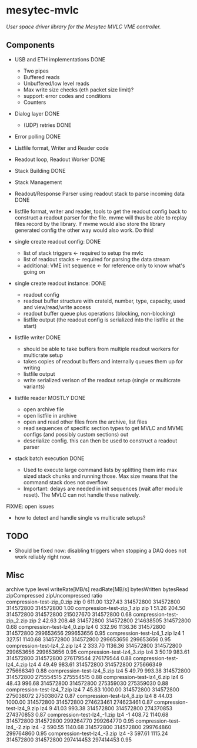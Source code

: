 # mesytec-mvlc

*User space driver library for the Mesytec MVLC VME controller.*

## Components

* USB and ETH implementations DONE
  - Two pipes
  - Buffered reads
  - Unbuffered/low level reads
  - Max write size checks (eth packet size limit)?
  - support: error codes and conditions
  - Counters

* Dialog layer DONE
  - (UDP) retries DONE
* Error polling DONE
* Listfile format, Writer and Reader code
* Readout loop, Readout Worker DONE
* Stack Building DONE
* Stack Management
* Readout/Response Parser using readout stack to parse incoming data DONE
* listfile format, writer and reader, tools to get the readout config back to
  construct a readout parser for the file.
  mvme will thus be able to replay files record by the library.
  If mvme would also store the library generated config the other way would
  also work. Do this!

* single create readout config: DONE
  - list of stack triggers          <- required to setup the mvlc
  - list of readout stacks          <- required for parsing the data stream
  - additional: VME init sequence   <- for reference only to know what's going on

* single create readout instance: DONE
  - readout config
  - readout buffer structure with crateId, number, type, capacity, used and view/read/write access
  - readout buffer queue plus operations (blocking, non-blocking)
  - listfile output (the readout config is serialized into the listfile at the start)

* listfile writer DONE
  - should be able to take buffers from multiple readout workers for multicrate setup
  - takes copies of readout buffers and internally queues them up for writing
  - listfile output
  - write serialized verison of the readout setup (single or multicrate variants)

* listfile reader MOSTLY DONE
  - open archive file
  - open listfile in archive
  - open and read other files from the archive, list files
  - read sequences of specific section types to get MVLC and MVME
    configs (and possibly custom sections) out
  - deserialize config. this can then be used to construct a readout parser

* stack batch execution DONE
  - Used to execute large command lists by splitting them into max sized stack
    chunks and running those. Max size means that the command stack does not
    overflow.
  - Important: delays are needed in init sequences (wait after module reset).
    The MVLC can not handle these natively.

FIXME: open issues
- how to detect and handle single vs multicrate setups?

## TODO
* Should be fixed now:  disabling triggers when stopping a DAQ does not work reliably right now.

## Misc

archive                        type     level writeRate[MB/s] readRate[MB/s]  bytesWritten         bytesRead            zipCompressed        zipUncompressed      ratio     
compression-test-zip_0.zip     zip      0     611.00          1327.43         314572800            314572800            314572800            314572800            1.00
compression-test-zip_1.zip     zip      1     51.26           204.50          314572800            314572800            215027670            314572800            0.68
compression-test-zip_2.zip     zip      2     42.63           208.48          314572800            314572800            214638505            314572800            0.68
compression-test-lz4_0.zip     lz4      0     332.96          1136.36         314572800            314572800            299653656            299653656            0.95
compression-test-lz4_1.zip     lz4      1     327.51          1140.68         314572800            314572800            299653656            299653656            0.95
compression-test-lz4_2.zip     lz4      2     333.70          1136.36         314572800            314572800            299653656            299653656            0.95
compression-test-lz4_3.zip     lz4      3     50.19           983.61          314572800            314572800            276179544            276179544            0.88
compression-test-lz4_4.zip     lz4      4     49.49           983.61          314572800            314572800            275666349            275666349            0.88
compression-test-lz4_5.zip     lz4      5     49.79           993.38          314572800            314572800            275554515            275554515            0.88
compression-test-lz4_6.zip     lz4      6     48.43           996.68          314572800            314572800            275359030            275359030            0.88
compression-test-lz4_7.zip     lz4      7     45.83           1000.00         314572800            314572800            275038072            275038072            0.87
compression-test-lz4_8.zip     lz4      8     44.03           1000.00         314572800            314572800            274623461            274623461            0.87
compression-test-lz4_9.zip     lz4      9     41.03           993.38          314572800            314572800            274370853            274370853            0.87
compression-test-lz4_-1.zip    lz4      -1    408.72          1140.68         314572800            314572800            299264770            299264770            0.95
compression-test-lz4_-2.zip    lz4      -2    590.55          1140.68         314572800            314572800            299764860            299764860            0.95
compression-test-lz4_-3.zip    lz4      -3    597.61          1115.24         314572800            314572800            297414453            297414453            0.95
